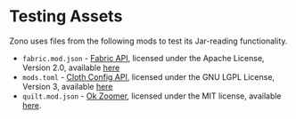 # Testing Assets

Zono uses files from the following mods to test its Jar-reading functionality.

- `fabric.mod.json` - [Fabric API](https://github.com/FabricMC/fabric/blob/1.19.3/fabric-api-base/src/main/resources/fabric.mod.json), licensed under the Apache License, Version 2.0, available [here](https://github.com/FabricMC/fabric/blob/1.19.3/LICENSE)
- `mods.toml` - [Cloth Config API](https://github.com/shedaniel/cloth-config/blob/v8/forge/src/main/resources/META-INF/mods.toml), licensed under the GNU LGPL License, Version 3, available [here](https://github.com/shedaniel/cloth-config/blob/v8/LICENSE.md)
- `quilt.mod.json` - [Ok Zoomer](https://github.com/EnnuiL/OkZoomer/blob/1.19/src/main/resources/quilt.mod.json), licensed under the MIT license, available [here](https://github.com/EnnuiL/OkZoomer/blob/1.19/LICENSE).
